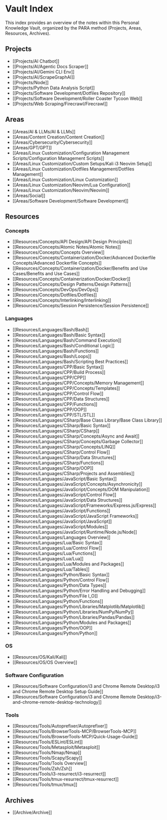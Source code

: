 # Vault Index

This index provides an overview of the notes within this Personal Knowledge Vault, organized by the PARA method (Projects, Areas, Resources, Archives).

## Projects

*   [[Projects/AI Chatbot]]
*   [[Projects/AI/Agentic Docs Scraper]]
*   [[Projects/AI/Gemini CLI Env]]
*   [[Projects/AI/ScrapeGraphAI]]
*   [[Projects/Node]]
*   [[Projects/Python Data Analysis Script]]
*   [[Projects/Software Development/Dotfiles Repository]]
*   [[Projects/Software Development/Roller Coaster Tycoon Web]]
*   [[Projects/Web Scraping/Firecrawl/Firecrawl]]

## Areas

*   [[Areas/AI & LLMs/AI & LLMs]]
*   [[Areas/Content Creation/Content Creation]]
*   [[Areas/Cybersecurity/Cybersecurity]]
*   [[Areas/GPT/GPT]]
*   [[Areas/Linux Customization/Configuration Management Scripts/Configuration Management Scripts]]
*   [[Areas/Linux Customization/Custom Setups/Kali i3 Neovim Setup]]
*   [[Areas/Linux Customization/Dotfiles Management/Dotfiles Management]]
*   [[Areas/Linux Customization/Linux Customization]]
*   [[Areas/Linux Customization/Neovim/Lua Configuration]]
*   [[Areas/Linux Customization/Neovim/Neovim]]
*   [[Areas/Social]]
*   [[Areas/Software Development/Software Development]]

## Resources

### Concepts

*   [[Resources/Concepts/API Design/API Design Principles]]
*   [[Resources/Concepts/Atomic Notes/Atomic Notes]]
*   [[Resources/Concepts/Concepts Overview]]
*   [[Resources/Concepts/Containerization/Docker/Advanced Dockerfile Concepts/Advanced Dockerfile Concepts]]
*   [[Resources/Concepts/Containerization/Docker/Benefits and Use Cases/Benefits and Use Cases]]
*   [[Resources/Concepts/Containerization/Docker/Docker]]
*   [[Resources/Concepts/Design Patterns/Design Patterns]]
*   [[Resources/Concepts/DevOps/DevOps]]
*   [[Resources/Concepts/Dotfiles/Dotfiles]]
*   [[Resources/Concepts/Interlinking/Interlinking]]
*   [[Resources/Concepts/Session Persistence/Session Persistence]]

### Languages

*   [[Resources/Languages/Bash/Bash]]
*   [[Resources/Languages/Bash/Basic Syntax]]
*   [[Resources/Languages/Bash/Command Execution]]
*   [[Resources/Languages/Bash/Conditional Logic]]
*   [[Resources/Languages/Bash/Functions]]
*   [[Resources/Languages/Bash/Loops]]
*   [[Resources/Languages/Bash/Scripting Best Practices]]
*   [[Resources/Languages/CPP/Basic Syntax]]
*   [[Resources/Languages/CPP/Build Process]]
*   [[Resources/Languages/CPP/CPP]]
*   [[Resources/Languages/CPP/Concepts/Memory Management]]
*   [[Resources/Languages/CPP/Concepts/Templates]]
*   [[Resources/Languages/CPP/Control Flow]]
*   [[Resources/Languages/CPP/Data Structures]]
*   [[Resources/Languages/CPP/Functions]]
*   [[Resources/Languages/CPP/OOP]]
*   [[Resources/Languages/CPP/STL/STL]]
*   [[Resources/Languages/CSharp/Base Class Library/Base Class Library]]
*   [[Resources/Languages/CSharp/Basic Syntax]]
*   [[Resources/Languages/CSharp/CSharp]]
*   [[Resources/Languages/CSharp/Concepts/Async and Await]]
*   [[Resources/Languages/CSharp/Concepts/Garbage Collector]]
*   [[Resources/Languages/CSharp/Concepts/LINQ]]
*   [[Resources/Languages/CSharp/Control Flow]]
*   [[Resources/Languages/CSharp/Data Structures]]
*   [[Resources/Languages/CSharp/Functions]]
*   [[Resources/Languages/CSharp/OOP]]
*   [[Resources/Languages/CSharp/Projects and Assemblies]]
*   [[Resources/Languages/JavaScript/Basic Syntax]]
*   [[Resources/Languages/JavaScript/Concepts/Asynchronicity]]
*   [[Resources/Languages/JavaScript/Concepts/DOM Manipulation]]
*   [[Resources/Languages/JavaScript/Control Flow]]
*   [[Resources/Languages/JavaScript/Data Structures]]
*   [[Resources/Languages/JavaScript/Frameworks/Express.js/Express]]
*   [[Resources/Languages/JavaScript/Functions]]
*   [[Resources/Languages/JavaScript/JavaScript Frameworks]]
*   [[Resources/Languages/JavaScript/JavaScript]]
*   [[Resources/Languages/JavaScript/Modules]]
*   [[Resources/Languages/JavaScript/Runtime/Node.js/Node]]
*   [[Resources/Languages/Languages Overview]]
*   [[Resources/Languages/Lua/Basic Syntax]]
*   [[Resources/Languages/Lua/Control Flow]]
*   [[Resources/Languages/Lua/Functions]]
*   [[Resources/Languages/Lua/Lua]]
*   [[Resources/Languages/Lua/Modules and Packages]]
*   [[Resources/Languages/Lua/Tables]]
*   [[Resources/Languages/Python/Basic Syntax]]
*   [[Resources/Languages/Python/Control Flow]]
*   [[Resources/Languages/Python/Data Types]]
*   [[Resources/Languages/Python/Error Handling and Debugging]]
*   [[Resources/Languages/Python/File I_O]]
*   [[Resources/Languages/Python/Functions]]
*   [[Resources/Languages/Python/Libraries/Matplotlib/Matplotlib]]
*   [[Resources/Languages/Python/Libraries/NumPy/NumPy]]
*   [[Resources/Languages/Python/Libraries/Pandas/Pandas]]
*   [[Resources/Languages/Python/Modules and Packages]]
*   [[Resources/Languages/Python/OOP]]
*   [[Resources/Languages/Python/Python]]

### OS

*   [[Resources/OS/Kali/Kali]]
*   [[Resources/OS/OS Overview]]

### Software Configuration

*   [[Resources/Software Configuration/i3 and Chrome Remote Desktop/i3 and Chrome Remote Desktop Setup Guide]]
*   [[Resources/Software Configuration/i3 and Chrome Remote Desktop/i3-and-chrome-remote-desktop-technology]]

### Tools

*   [[Resources/Tools/Autoprefixer/Autoprefixer]]
*   [[Resources/Tools/BrowserTools-MCP/BrowserTools-MCP]]
*   [[Resources/Tools/BrowserTools-MCP/Quick-Usage-Guide]]
*   [[Resources/Tools/ESLint/ESLint]]
*   [[Resources/Tools/Metasploit/Metasploit]]
*   [[Resources/Tools/Nmap/Nmap]]
*   [[Resources/Tools/Scapy/Scapy]]
*   [[Resources/Tools/Tools Overview]]
*   [[Resources/Tools/Zsh/Zsh]]
*   [[Resources/Tools/i3-resurrect/i3-resurrect]]
*   [[Resources/Tools/tmux-resurrect/tmux-resurrect]]
*   [[Resources/Tools/tmux/tmux]]


## Archives

*   [[Archive/Archive]]